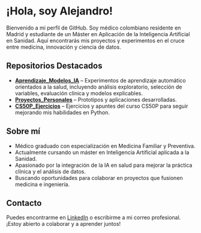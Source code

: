 <!-- Perfil README para Aram9574 -->

# ¡Hola, soy Alejandro!

Bienvenido a mi perfil de GitHub. Soy médico colombiano residente en Madrid y estudiante de un Máster en Aplicación de la Inteligencia Artificial en Sanidad. Aquí encontrarás mis proyectos y experimentos en el cruce entre medicina, innovación y ciencia de datos.

## Repositorios Destacados

- **[Aprendizaje_Modelos_IA](https://github.com/Aram9574/Aprendizaje_Modelos_IA)** – Experimentos de aprendizaje automático orientados a la salud, incluyendo análisis exploratorio, selección de variables, evaluación clínica y modelos explicables.
- **[Proyectos_Personales](https://github.com/Aram9574/Proyectos_Personales)** – Prototipos y aplicaciones desarrolladas.
- **[CS50P_Ejercicios](https://github.com/Aram9574/CS50P_Ejercicios)** – Ejercicios y apuntes del curso CS50P para seguir mejorando mis habilidades en Python.

## Sobre mí

* Médico graduado con especialización en Medicina Familiar y Preventiva.
* Actualmente cursando un máster en Inteligencia Artificial aplicada a la Sanidad.
* Apasionado por la integración de la IA en salud para mejorar la práctica clínica y el análisis de datos.
* Buscando oportunidades para colaborar en proyectos que fusionen medicina e ingeniería.

## Contacto

Puedes encontrarme en [LinkedIn](https://www.linkedin.com/in/azakzuk-md/) o escribirme a mi correo profesional. ¡Estoy abierto a colaborar y a aprender juntos!
